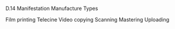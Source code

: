 D.14 Manifestation Manufacture Types

Film printing
Telecine
Video copying
Scanning
Mastering
Uploading
